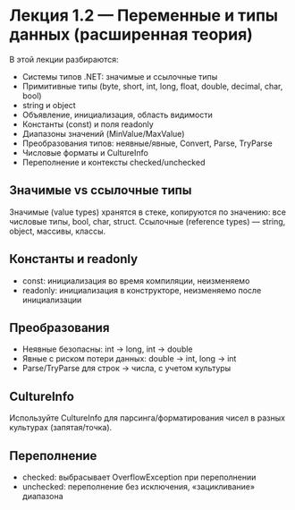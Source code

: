 # Лекция 1.2 — Переменные и типы данных (расширенная теория)

В этой лекции разбираются:
- Системы типов .NET: значимые и ссылочные типы
- Примитивные типы (byte, short, int, long, float, double, decimal, char, bool)
- string и object
- Объявление, инициализация, область видимости
- Константы (const) и поля readonly
- Диапазоны значений (MinValue/MaxValue)
- Преобразования типов: неявные/явные, Convert, Parse, TryParse
- Числовые форматы и CultureInfo
- Переполнение и контексты checked/unchecked

## Значимые vs ссылочные типы
Значимые (value types) хранятся в стеке, копируются по значению: все числовые типы, bool, char, struct. Ссылочные (reference types) — string, object, массивы, классы.

## Константы и readonly
- const: инициализация во время компиляции, неизменяемо
- readonly: инициализация в конструкторе, неизменяемо после инициализации

## Преобразования
- Неявные безопасны: int → long, int → double
- Явные с риском потери данных: double → int, long → int
- Parse/TryParse для строк → числа, с учетом культуры

## CultureInfo
Используйте CultureInfo для парсинга/форматирования чисел в разных культурах (запятая/точка).

## Переполнение
- checked: выбрасывает OverflowException при переполнении
- unchecked: переполнение без исключения, «зацикливание» диапазона
